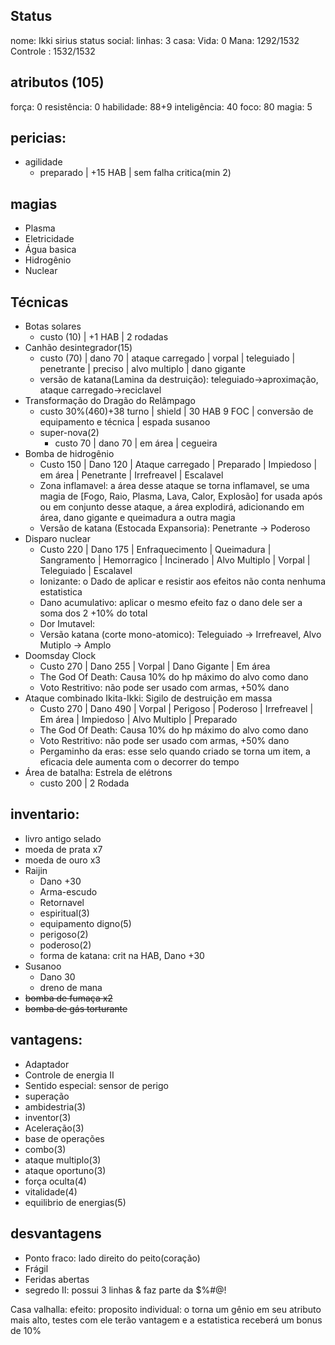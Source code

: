 ## Status
nome: Ikki sirius
status social:
linhas: 3
casa:
Vida: 0
Mana: 1292/1532
Controle : 1532/1532 

## atributos (105)
força: 0
resistência: 0
habilidade: 88+9
inteligência: 40
foco: 80
magia: 5

## pericias:
- agilidade
	- preparado | +15 HAB | sem falha critica(min 2)
## magias
- Plasma
- Eletricidade
- Água basica
- Hidrogênio
- Nuclear
## Técnicas
- Botas solares
	- custo (10) | +1 HAB | 2 rodadas
- Canhão desintegrador(15) 
	- custo (70) | dano 70 | ataque carregado | vorpal | teleguiado | penetrante | preciso | alvo multiplo | dano gigante
	- versão de katana(Lamina da destruição): teleguiado->aproximação, ataque carregado->reciclavel
- Transformação do Dragão do Relâmpago 
	- custo 30%(460)+38 turno | shield | 30 HAB 9 FOC | conversão de equipamento e técnica | espada susanoo
	- super-nova(2)
		 - custo 70 | dano 70 | em área | cegueira
- Bomba de hidrogênio
	- Custo 150 | Dano 120 | Ataque carregado | Preparado | Impiedoso | em área | Penetrante | Irrefreavel | Escalavel
	- Zona inflamavel: a área desse ataque se torna inflamavel, se uma magia de [Fogo, Raio, Plasma, Lava, Calor, Explosão] for usada após ou em conjunto desse ataque, a área explodirá, adicionando em área, dano gigante e queimadura a outra magia
	- Versão de katana (Estocada Expansoria): Penetrante -> Poderoso
- Disparo nuclear
	- Custo 220 | Dano 175 | Enfraquecimento | Queimadura | Sangramento | Hemorragico | Incinerado | Alvo Multiplo | Vorpal | Teleguiado | Escalavel
	- Ionizante: o Dado de aplicar e resistir aos efeitos não conta nenhuma estatistica
	- Dano acumulativo: aplicar o mesmo efeito faz o dano dele ser a soma dos 2 +10% do total
	- Dor Imutavel: 
	- Versão katana (corte mono-atomico): Teleguiado -> Irrefreavel, Alvo Mutiplo -> Amplo
- Doomsday Clock
	- Custo 270 | Dano 255 | Vorpal | Dano Gigante | Em área
	- The God Of Death: Causa 10% do hp máximo do alvo como dano 
	- Voto Restritivo: não pode ser usado com armas, +50% dano
- Ataque combinado Ikita-Ikki: Sigilo de destruição em massa
	- Custo 270 | Dano 490 | Vorpal | Perigoso | Poderoso | Irrefreavel | Em área | Impiedoso | Alvo Multiplo | Preparado
	- The God Of Death: Causa 10% do hp máximo do alvo como dano 
	- Voto Restritivo: não pode ser usado com armas, +50% dano
	- Pergaminho da eras: esse selo quando criado se torna um item, a eficacia dele aumenta com o decorrer do tempo
- Área de batalha: Estrela de elétrons
	- custo 200 | 2 Rodada

## inventario:
- livro antigo selado
- moeda de prata x7
- moeda de ouro x3
- Raijin
	- Dano +30
	- Arma-escudo
	- Retornavel
	- espiritual(3)
	- equipamento digno(5)
	- perigoso(2)
	- poderoso(2)
	- forma de katana: crit na HAB, Dano +30 
- Susanoo
	- Dano 30
	- dreno de mana
- ~~bomba de fumaça x2~~
- ~~bomba de gás torturante~~

## vantagens:
- Adaptador
- Controle de energia II
- Sentido especial: sensor de perigo
- superação
- ambidestria(3)
- inventor(3)
- Aceleração(3)
- base de operações
- combo(3)
- ataque multiplo(3)
- ataque oportuno(3)
- força oculta(4)
- vitalidade(4)
- equilibrio de energias(5)

## desvantagens
- Ponto fraco: lado direito do peito(coração)
- Frágil
- Feridas abertas
- segredo II: possui 3 linhas & faz parte da $%#@!

Casa valhalla:
efeito: proposito individual: o torna um gênio em seu atributo mais alto, testes com ele terão vantagem e a estatistica receberá um bonus de 10%